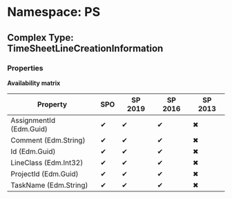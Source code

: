 # Namespace: PS

## Complex Type: TimeSheetLineCreationInformation

### Properties

**Availability matrix**

Property | SPO | SP 2019 | SP 2016 | SP 2013
----------|-----|---------|---------|--------
AssignmentId (Edm.Guid) | ✔ | ✔ | ✔ | ✖
Comment (Edm.String) | ✔ | ✔ | ✔ | ✖
Id (Edm.Guid) | ✔ | ✔ | ✔ | ✖
LineClass (Edm.Int32) | ✔ | ✔ | ✔ | ✖
ProjectId (Edm.Guid) | ✔ | ✔ | ✔ | ✖
TaskName (Edm.String) | ✔ | ✔ | ✔ | ✖
